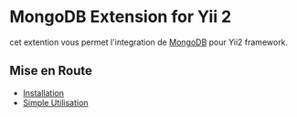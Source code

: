 MongoDB Extension for Yii 2
===========================

cet extention vous permet l'integration de [MongoDB](http://www.mongodb.org/) pour Yii2 framework.

Mise en Route
---------------

* [Installation](installation.md)
* [Simple Utilisation](basic-usage.md)
